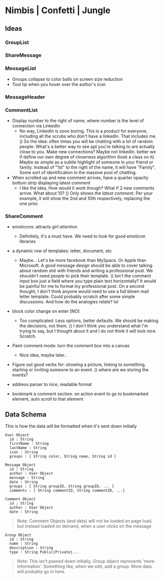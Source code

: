 # Nimbis | Confetti | Jungle

## Ideas

### GroupList

### ShareMessage

### MessageList
- Groups collapse to color balls on screen size reduction
- Tool tip when you hover over the author's icon

### MessageHeader

### CommentList

- Display number to the right of name, where number is the level of connection
   via LinkedIn
  * No way, LinkedIn is sooo boring. This is a product for everyone, including all the scrubs who don't have a linkedIn. That includes me.
  () So the idea: often times you will be chatting with a lot of random people. What's a better way to see ppl you're talking to are actually close to you. Make new connections? Maybe not linkedIn. better we if define our own degree of closeness algorithm (took a class on it). Maybe as simple as a subtle highlight of someone in your friend or family. Instead of "1st" to the right of the name, it will have "Family". Some sort of identification in the massive pool of chatting.
- When scrolled up and new comment arrives, have a quarter opacity bottom strip
   displaying latest comment
  * I like the idea, How would it work though? What if 2 new comments arrive. What about 10?
  () Only shows the *latest comment*. Per your example, it will show the 2nd and 10th respectively, replacing the one prior.

### ShareComment
- emoticons: attracts girl attention
  * Definitely, it's a must have. We need to look for good emoticon libraries

- a dynamic row of templates: letter, document, etc
  * Maybe... Let's be more facebook than MySpace. Or Apple than Microsoft. A good message design should be able to cover talking about random shit with friends and writing a professional post. We shouldn't need people to pick their template.
  () Isn't the comment input box just a field where you type plain text horizontally? It would be painful for me to format my professional post. On a second thought, I don't think anyone would need to use a full blown mail letter template. Could probably scratch after some simple discussions. And how do the analogies relate? lol

- block color change on enter [NO]
  * Too complicated. Less options, better defaults. We should be making the decisions, not them.
  () I don't think you understand what I'm trying to say, but I thought about it and I do not think it will look nice. Scratch.

- Paint comment mode: turn the comment box into a canvas
  * Nice idea, maybe later..

- Figure out good verbs for: showing a picture, linking to something, starting or inviting someone to an event.
  () where are we storing the events?

- address parser to nice, readable format

- bookmark a comment section. on action event to go to bookmarked element, auto scroll to that element

## Data Schema

This is how the data will be formatted when it's sent down initially

    User Object
      id : String
      firstName : String
      lastName : String
      icon : String
      groups : [ String color, String name, String id ]

    Message Object
      id : String
      author : User Object
      message : String
      date : String
      groups : [ String groupID, String groupID, ... ]
      comments : [ String commentID, String commentID, ...]

    Comment Object
      id : String
      author : User Object
      date : String

> Note: Comment Objects (and data) will not be loaded on page load, but instead loaded on demand, when a user clicks on the message

    Group Object
      id : String
      name : String
      description : String
      type : String Public|Private|...

> Note: This isn't passed down initially, Group object represents 'more information'. Something like, when we edit, add a group. More data will probably go in here.










